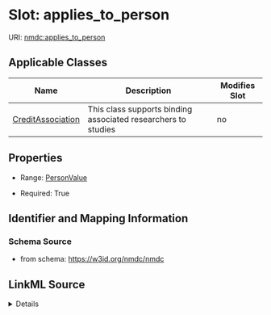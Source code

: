 # Slot: applies_to_person

URI: [nmdc:applies_to_person](https://w3id.org/nmdc/applies_to_person)



<!-- no inheritance hierarchy -->




## Applicable Classes

| Name | Description | Modifies Slot |
| --- | --- | --- |
[CreditAssociation](CreditAssociation.md) | This class supports binding associated researchers to studies |  no  |







## Properties

* Range: [PersonValue](PersonValue.md)

* Required: True





## Identifier and Mapping Information







### Schema Source


* from schema: https://w3id.org/nmdc/nmdc




## LinkML Source

<details>
```yaml
name: applies_to_person
from_schema: https://w3id.org/nmdc/nmdc
rank: 1000
domain: CreditAssociation
alias: applies_to_person
domain_of:
- CreditAssociation
range: PersonValue
required: true

```
</details>